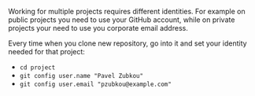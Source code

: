Working for multiple projects requires different identities. For example on public projects you need to use your GitHub account, while on private projects your need to use you corporate email address.

Every time when you clone new repository, go into it and set your identity needed for that project:

* `cd project`
* `git config user.name "Pavel Zubkou"`
* `git config user.email "pzubkou@example.com"`
